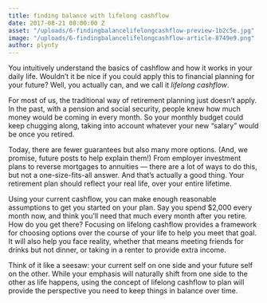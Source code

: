 ```yaml
---
title: finding balance with lifelong cashflow
date: 2017-08-21 08:00:00 Z
asset: "/uploads/6-findingbalancelifelongcashflow-preview-1b2c5e.jpg"
image: "/uploads/6-findingbalancelifelongcashflow-article-8749e9.png"
author: plynty
---
```


You intuitively understand the basics of cashflow and how it works in your daily life. Wouldn’t it be nice if you could apply this to financial planning for your future? Well, you actually can, and we call it *lifelong cashflow*. <!--more-->

For most of us, the traditional way of retirement planning just doesn’t apply. In the past, with a pension and social security, people knew how much money would be coming in every month. So your monthly budget could keep chugging along, taking into account whatever your new “salary” would be once you retired.

Today, there are fewer guarantees but also many more options. (And, we promise, future posts to help explain them!) From employer investment plans to reverse mortgages to annuities — there are a lot of ways to do this, but not a one-size-fits-all answer. And that’s actually a good thing. Your retirement plan should reflect your real life, over your entire lifetime.

Using your current cashflow, you can make enough reasonable assumptions to get you started on your plan. Say you spend $2,000 every month now, and think you’ll need that much every month after you retire. How do you get there? Focusing on lifelong cashflow provides a framework for choosing options over the course of your life to help you meet that goal. It will also help you face reality, whether that means meeting friends for drinks but not dinner, or taking in a renter to provide extra income. 

Think of it like a seesaw: your current self on one side and your future self on the other. While your emphasis will naturally shift from one side to the other as life happens, using the concept of lifelong cashflow to plan will provide the perspective you need to keep things in balance over time.